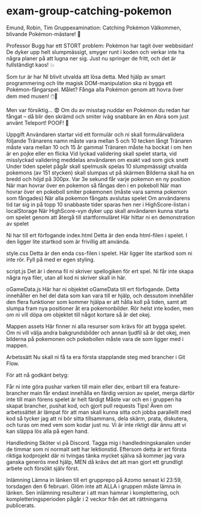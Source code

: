 # exam-group-catching-pokemon
Emund, Robin, Tim
Gruppexamination: Catching Pokémon
Välkommen, blivande Pokémon-mästare! 🌟

Professor Bugg har ett STORT problem: Pokémon har tagit över webbsidan! De dyker upp helt slumpmässigt, smyger runt i koden och verkar inte ha några planer på att lugna ner sig. Just nu springer de fritt, och det är fullständigt kaos! 💥

Som tur är har NI blivit utvalda att lösa detta. Med hjälp av smart programmering och lite magisk DOM-manipulation ska ni bygga ett Pokémon-fångarspel. Målet? Fånga alla Pokémon genom att hovra över dem med musen! 🖱️🎯

Men var försiktig… 😨 Om du av misstag nuddar en Pokémon du redan har fångat – då blir den skrämd och smiter iväg snabbare än en Abra som just använt Teleport! POOF! 💨

Uppgift
Användaren startar vid ett formulär och ni skall formulärvalidera följande
Tränarens namn måste vara mellan 5 och 10 tecken långt
Tränaren måste vara mellan 10 och 15 år gammal
Tränaren måste ha bockat i om hen är en pojke eller en flicka
Vid lyckad validering skall spelet starta, vid misslyckad validering meddelas användaren om exakt vad som gick snett
Under tiden spelet pågår skall spelmusik spelas
10 slumpmässigt utvalda pokemons (av 151 stycken) skall slumpas ut på skärmen
Bilderna skall ha en bredd och höjd på 300px.
Var 3e sekund får varje pokemon en ny position
När man hovrar över en pokemon så fångas den i en pokeboll
När man hovrar över en pokeboll smiter pokemonen (måste vara samma pokemon som fångades)
När alla pokemon fångats avslutas spelet
Om användarens tid tar sig in på topp 10 snabbaste tider sparas hen ner i HighScore-listan i localStorage
När HighScore-vyn dyker upp skall användaren kunna starta om spelet genom att återgå till startformuläret
Här hittar ni en demonstration av spelet

Ni har till ert förfogande
index.html
Detta är den enda html-filen i spelet. I den ligger lite startkod som är frivillig att använda.

style.css
Detta är den enda css-filen i spelet. Här ligger lite startkod som ni inte rör. Fyll på med er egen styling.

script.js
Det är i denna fil ni skriver spellogiken för ert spel. Ni får inte skapa några nya filer, utan all kod ni skriver skall in här.

oGameData.js
Här har ni objektet oGameData till ert förfogande. Detta innehåller en hel del data som kan vara till er hjälp, och dessutom innehåller den flera funktioner som kommer hjälpa er att hålla koll på tiden, samt att slumpa fram nya positioner åt era pokemonbilder. Rör helst inte koden, men om ni vill döpa om objektet till något kortare så är det okej.

Mappen assets
Här finner ni alla resurser som krävs för att bygga spelet. Om ni vill välja andra bakgrundsbilder och annan ljudfil så är det okej, men bilderna på pokemonen och pokebollen måste vara de som ligger med i mappen.

Arbetssätt
Nu skall ni få ta era första stapplande steg med brancher i Git Flow.

För att nå godkänt betyg:

Får ni inte göra pushar varken till main eller dev, enbart till era feature-brancher
main får endast innehålla en färdig version av spelet, merga därför inte till main förens spelet är helt färdigt
Måste var och en i gruppen ha skapat brancher, pushat kod, och gjort pull requests
Tips! Även om arbetssättet är lämpat för att man skall kunna sitta och jobba parallellt med kod så tycker jag att ni bör sitta tillsammans, dela skärm, prata, diskutera, och turas om med vem som kodar just nu. Vi är inte riktigt där ännu att vi kan släppa lös alla på egen hand.

Handledning
Sköter vi på Discord. Tagga mig i handledningskanalen under de timmar som ni normalt sett har lektionstid. Eftersom detta är ert första riktiga kodprojekt där ni tvingas tänka mycket själva så kommer jag vara ganska generös med hjälp, MEN då krävs det att man gjort ett grundligt arbete och försökt själv först.

Inlämning
Lämna in länken till ert grupprepo på Azomo senast kl 23:59, torsdagen den 6 februari. Glöm inte att ALLA i gruppen måste lämna in länken. Sen inlämning resulterar i att man hamnar i komplettering, och kompletteringsperioden pågår i 2 veckor från det att rättningarna publicerats.
